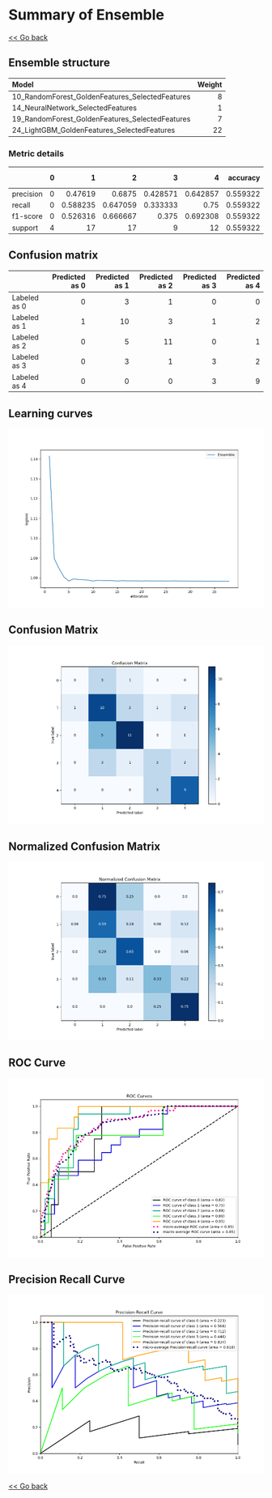 # Summary of Ensemble

[<< Go back](../README.md)


## Ensemble structure
| Model                                           |   Weight |
|:------------------------------------------------|---------:|
| 10_RandomForest_GoldenFeatures_SelectedFeatures |        8 |
| 14_NeuralNetwork_SelectedFeatures               |        1 |
| 19_RandomForest_GoldenFeatures_SelectedFeatures |        7 |
| 24_LightGBM_GoldenFeatures_SelectedFeatures     |       22 |

### Metric details
|           |   0 |         1 |         2 |        3 |         4 |   accuracy |   macro avg |   weighted avg |   logloss |
|:----------|----:|----------:|----------:|---------:|----------:|-----------:|------------:|---------------:|----------:|
| precision |   0 |  0.47619  |  0.6875   | 0.428571 |  0.642857 |   0.559322 |    0.447024 |       0.531427 |   1.07825 |
| recall    |   0 |  0.588235 |  0.647059 | 0.333333 |  0.75     |   0.559322 |    0.463725 |       0.559322 |   1.07825 |
| f1-score  |   0 |  0.526316 |  0.666667 | 0.375    |  0.692308 |   0.559322 |    0.452058 |       0.541752 |   1.07825 |
| support   |   4 | 17        | 17        | 9        | 12        |   0.559322 |   59        |      59        |   1.07825 |


## Confusion matrix
|              |   Predicted as 0 |   Predicted as 1 |   Predicted as 2 |   Predicted as 3 |   Predicted as 4 |
|:-------------|-----------------:|-----------------:|-----------------:|-----------------:|-----------------:|
| Labeled as 0 |                0 |                3 |                1 |                0 |                0 |
| Labeled as 1 |                1 |               10 |                3 |                1 |                2 |
| Labeled as 2 |                0 |                5 |               11 |                0 |                1 |
| Labeled as 3 |                0 |                3 |                1 |                3 |                2 |
| Labeled as 4 |                0 |                0 |                0 |                3 |                9 |

## Learning curves
![Learning curves](learning_curves.png)
## Confusion Matrix

![Confusion Matrix](confusion_matrix.png)


## Normalized Confusion Matrix

![Normalized Confusion Matrix](confusion_matrix_normalized.png)


## ROC Curve

![ROC Curve](roc_curve.png)


## Precision Recall Curve

![Precision Recall Curve](precision_recall_curve.png)



[<< Go back](../README.md)
